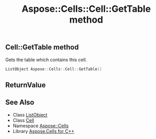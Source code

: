 ﻿---
title: Aspose::Cells::Cell::GetTable method
linktitle: GetTable
second_title: Aspose.Cells for C++ API Reference
description: 'Aspose::Cells::Cell::GetTable method. Gets the table which contains this cell in C++.'
type: docs
weight: 7600
url: /cpp/aspose.cells/cell/gettable/
---
## Cell::GetTable method


Gets the table which contains this cell.

```cpp
ListObject Aspose::Cells::Cell::GetTable()
```


## ReturnValue



## See Also

* Class [ListObject](../../../aspose.cells.tables/listobject/)
* Class [Cell](../)
* Namespace [Aspose::Cells](../../)
* Library [Aspose.Cells for C++](../../../)
